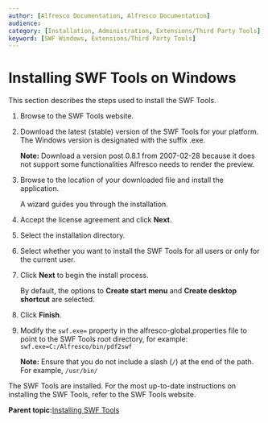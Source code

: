 ```yaml
---
author: [Alfresco Documentation, Alfresco Documentation]
audience: 
category: [Installation, Administration, Extensions/Third Party Tools]
keyword: [SWF Windows, Extensions/Third Party Tools]
---
```


# Installing SWF Tools on Windows

This section describes the steps used to install the SWF Tools.

1.  Browse to the SWF Tools website.

2.  Download the latest \(stable\) version of the SWF Tools for your platform. The Windows version is designated with the suffix .exe.

    **Note:** Download a version post 0.8.1 from 2007-02-28 because it does not support some functionalities Alfresco needs to render the preview.

3.  Browse to the location of your downloaded file and install the application.

    A wizard guides you through the installation.

4.  Accept the license agreement and click **Next**.

5.  Select the installation directory.

6.  Select whether you want to install the SWF Tools for all users or only for the current user.

7.  Click **Next** to begin the install process.

    By default, the options to **Create start menu** and **Create desktop shortcut** are selected.

8.  Click **Finish**.

9.  Modify the `swf.exe=` property in the alfresco-global.properties file to point to the SWF Tools root directory, for example: `swf.exe=C:/Alfresco/bin/pdf2swf`

    **Note:** Ensure that you do not include a slash \(`/`\) at the end of the path. For example, `/usr/bin/`


The SWF Tools are installed. For the most up-to-date instructions on installing the SWF Tools, refer to the SWF Tools website.

**Parent topic:**[Installing SWF Tools](../concepts/swftool-intro.md)

